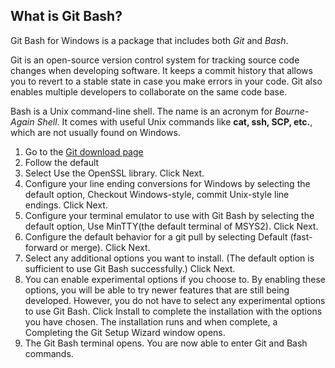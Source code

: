 ## What is Git Bash?
Git Bash for Windows is a package that includes both *Git* and *Bash*.

Git is an open-source version control system for tracking source code changes when developing software. It keeps a commit history that allows you to revert to a stable state in case you make errors in your code. Git also enables multiple developers to collaborate on the same code base.

Bash is a Unix command-line shell. The name is an acronym for *Bourne-Again Shell*. It comes with useful Unix commands like **cat, ssh, SCP, etc.**, which are not usually found on Windows.

1. Go to the [Git download page](https://git-scm.com/downloads?utm_medium=Exinfluencer&utm_source=Exinfluencer&utm_content=000026UJ&utm_term=10006555&utm_id=NA-SkillsNetwork-wwwcourseraorg-SkillsNetworkCoursesIBMDeveloperSkillsNetworkCD0101ENSkillsNetwork20336975-2021-01-01)
2. Follow the default
3. Select Use the OpenSSL library. Click Next.
4. Configure your line ending conversions for Windows by selecting the default option, Checkout Windows-style, commit Unix-style line endings. Click Next.
5. Configure your terminal emulator to use with Git Bash by selecting the default option, Use MinTTY(the default terminal of MSYS2). Click Next.
6. Configure the default behavior for a git pull by selecting Default (fast-forward or merge). Click Next.
7. Select any additional options you want to install. (The default option is sufficient to use Git Bash successfully.) Click Next.
8. You can enable experimental options if you choose to. By enabling these options, you will be able to try newer features that are still being developed. However, you do not have to select any experimental options to use Git Bash. Click Install to complete the installation with the options you have chosen. The installation runs and when complete, a Completing the Git Setup Wizard window opens.
9. The Git Bash terminal opens. You are now able to enter Git and Bash commands.
